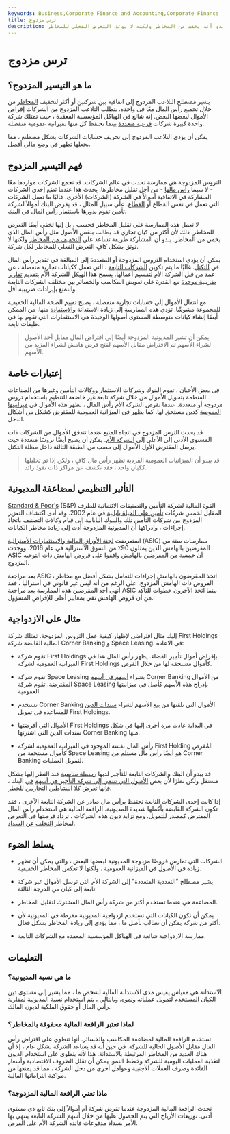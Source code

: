 ```yaml
---
keywords: Business,Corporate Finance and Accounting,Corporate Finance
title: ترس مزدوج
description: الاستدانة المزدوجة هي ممارسة كيانين منفصلين يستخدمان رأس المال المشترك الذي قد يبدو أنه يخفف من المخاطر ولكنه لا يوثق التعرض الفعلي للمخاطر.
---
```


# ترس مزدوج
## ما هو التيسير المزدوج؟

يشير مصطلح التلاعب المزدوج إلى اتفاقية بين شركتين أو أكثر لتخفيف [المخاطر](/risk) من خلال تجميع رأس المال معًا في واحدة. يتطلب التلاعب المزدوج من الشركات إقراض الأموال لبعضها البعض. إنه شائع في الهياكل المؤسسية المعقدة ، حيث تمتلك شركة واحدة كبيرة شركات [فرعية متعددة](/subsidiary) بينما تحتفظ كل منها بميزانية عمومية منفصلة.

يمكن أن يؤدي التلاعب المزدوج إلى تحريف حسابات الشركات بشكل مصطنع ، مما يجعلها تظهر في وضع [مالي أفضل](/financial-health).

## فهم التيسير المزدوج

التروس المزدوجة هي ممارسة تحدث في عالم الشركات. قد تجمع الشركات مواردها معًا - لا سيما [رأس مالها](/capital) - من أجل تقليل مخاطرها. يحدث هذا عندما تضع إحدى الشركات المشاركة في الاتفاقية أموالاً في الشركة (الشركات) الأخرى. غالبًا ما تعمل الشركات التي تعمل في نفس القطاع أو [القطاع](/sector). على سبيل المثال ، قد يقرض البنك أموالاً لشركة تأمين تقوم بدورها باستثمار رأس المال في البنك.

لا تعمل هذه الممارسة على تقليل المخاطر فحسب ، بل إنها تخفي أيضًا التعرض للمخاطر. ذلك لأن أكثر من كيان تجاري قد يطالب بنفس الأصول مثل رأس المال الذي يحمي من المخاطر. يبدو أن المشاركة طريقة تساعد على [التخفيف من المخاطر](/risk-control) ولكنها لا توثق بشكل كافٍ التعرض الفعلي للمخاطر لكل شركة.

يمكن أن يؤدي استخدام التروس المزدوجة أو المتعددة إلى المبالغة في تقدير رأس المال في [التكتل](/conglomerate). غالبًا ما يتم تكوين [الشركات التابعة](/subsidiary) ، التي تعمل ككيانات تجارية منفصلة ، عن عمد من قبل الشركة الأم لتقسيم أعمالها. يسمح هذا الهيكل للشركة الأم بتقديم [تقارير ضريبية موحدة](/consolidated-tax-return) مع القدرة على تعويض المكاسب والخسائر بين مختلف الشركات التابعة والتمتع بإيرادات ضريبية أقل.

مع انتقال الأموال إلى حسابات تجارية منفصلة ، يصبح تقييم الصحة المالية الحقيقية للمجموعة مشوشًا. تؤدي هذه الممارسة إلى زيادة الاستدانة [والاستفادة](/leverage) منها. من الممكن أيضًا إنشاء كيانات متوسطة المستوى أصولها الوحيدة هي الاستثمارات التي تقوم بها في طبقات تابعة.

> يمكن أن تشير المديونية المزدوجة أيضًا إلى اقتراض المال مقابل أحد الأصول لشراء الأسهم ثم الاقتراض مقابل الأسهم لفتح قرض هامش لشراء المزيد من الأسهم.

>

## إعتبارات خاصة

في بعض الأحيان ، تقوم البنوك وشركات الاستثمار ووكالات التأمين وغيرها من الصناعات المنظمة بتحويل الأموال من خلال شركة تابعة غير خاضعة للتنظيم باستخدام تروس مزدوجة أو متعددة. عندما تقرض الشركة الأم رأس المال ، تظهر هذه الأموال في [ميزانيتها العمومية](/balancesheet) كدين مستحق لها. كما يظهر في الميزانية العمومية للمقترض كشكل من أشكال الدخل.

قد يحدث الترس المزدوج في اتجاه المنبع عندما تتدفق الأموال من الشركات ذات المستوى الأدنى إلى الأعلى إلى [الشركة الأم](/parentcompany). يمكن أن يصبح أيضًا تروسًا متعددة حيث يرسل المقترض الأول الأموال إلى مصب من الطبقة الثالثة داخل مظلة التكتل.

> قد يبدو أن الميزانيات العمومية الفردية تظهر رأس مال كافٍ ، ولكن إذا تم تحليلها ككيان واحد ، فقد تكشف عن مراكز ذات نفوذ زائد.

>

## التأثير التنظيمي لمضاعفة المديونية

[Standard & Poor's](/sp) (S&P) القوة المالية لشركة التأمين والتصنيفات الائتمانية للطرف المقابل لخمس شركات [تأمين على الحياة يابانية](/lifeinsurance) في عام 2002. وقد أدى اكتشاف التعزيز المزدوج بين شركات التأمين تلك والبنوك اليابانية إلى قيام وكالات التصنيف باتخاذ إجراءات ، وإدراكها أن المديونية المزدوجة أدت إلى زيادة مخاطر الكيانات.

استعرضت [لجنة الأوراق المالية والاستثمارات الأسترالية](/australian-securities-and-investments-commission-asic) (ASIC) ممارسات ستة من المقرضين بالهامش الذين يمثلون 90٪ من السوق الأسترالية في عام 2016. ووجدت ASIC أن خمسة من المقرضين بالهامش وافقوا على قروض الهامش ذات التوجيه المزدوج.

بعد مراجعة ASIC ، اتخذ المقرضون بالهامش إجراءات للتعامل بشكل أفضل مع مخاطر القروض ذات الهامش المزدوج. على الرغم من أنه ليس غير قانوني في أستراليا ، فقد أنهى أحد المقرضين هذه الممارسة بعد مراجعة ASIC بينما اتخذ الآخرون خطوات للتأكد من أن قروض الهامش تفي بمعايير أعلى للإقراض المسؤول.

## مثال على الازدواجية

إليك مثال افتراضي لإظهار كيفية عمل التروس المزدوجة. تمتلك شركة First Holdings المالية القابضة شركة Corner Banking و Space Leasing. فى الاعاده:

- تقوم شركة First Holdings بإقراض أموال تأجير الفضاء. يظهر رأس المال هذا في الميزانية العمومية لشركة First Holdings كأموال مستحقة لها من خلال القرض.

- تقوم شركة Space Leasing بشراء [أسهم في أسهم](/shares) Corner Banking من الأموال المقترضة. تقوم شركة Space Leasing بإدراج هذه الأسهم كأصل في ميزانيتها العمومية.

- تستخدم Corner Banking الأموال التي تلقتها من بيع الأسهم لشراء [سندات الدين](/debtsecurity) للمساعدة في تمويل First Holdings.

- الأموال التي أقرضتها First Holdings في البداية عادت مرة أخرى إليها في شكل سندات الدين التي اشترتها Corner Banking منها.

- رأس المال نفسه الموجود في الميزانية العمومية لشركة First Holding المُقرض كأموال مستحقة من Space Leasing هو أيضًا رأس مال مستلم من Corner Banking لتمويل العمليات.

قد يبدو أن البنك والشركات التابعة للتأجير لديها [رسملة مناسبة](/capitalization) عند النظر إليها بشكل مستقل ولكن نظرًا لأن بعض [الأصول التي تنتمي إلى شركة التأجير هي أسهم](/asset) [في](/asset) البنك ، فإنها تعرض كلا النشاطين التجاريين للخطر.

إذا كانت إحدى الشركات التابعة تحتفظ برأس مال صادر عن الشركة التابعة الأخرى ، فقد تكون الشركة القابضة بأكملها شديدة المديونية. الرافعة المالية هي استخدام رأس المال المقترض كمصدر للتمويل. ومع تزايد ديون هذه الشركات ، تزداد فرصتها في التعرض لمخاطر [التخلف عن السداد](/default2).

## يسلط الضوء

- الشركات التي تمارس قروضًا مزدوجة المديونية لبعضها البعض ، والتي يمكن أن تظهر زيادة في الأصول في الميزانية العمومية ، ولكنها لا تعكس المخاطر الحقيقية.

- يشير مصطلح "التعددية المتعددة" إلى الشركة الأم التي ترسل الأموال عبر شركة تابعة إلى كيان من الدرجة الثالثة.

- المضاعفة هي عندما تستخدم أكثر من شركة رأس المال المشترك لتقليل المخاطر.

- يمكن أن تكون الكيانات التي تستخدم ازدواجية المديونية مفرطة في المديونية لأن أكثر من شركة يمكن أن تطالب بأصل ما ، مما يؤدي إلى زيادة المخاطر بشكل فعال.

- ممارسة الازدواجية شائعة في الهياكل المؤسسية المعقدة مع الشركات التابعة.

## التعليمات

### ما هي نسبة المديونية؟

الاستدانة هي مقياس يقيس مدى الاستدانة المالية لشخص ما ، مما يشير إلى مستوى دين الكيان المستخدم لتمويل عملياته ونموه. وبالتالي ، يتم استخدام نسبة المديونية لمقارنة رأس المال أو حقوق الملكية لديون المالك.

### لماذا تعتبر الرافعة المالية محفوفة بالمخاطر؟

تستخدم الرافعة المالية لمضاعفة المكاسب والخسائر. أنها تنطوي على اقتراض رأس المال مقابل الأصول الحالية للشركة. في حين أنه قد يساعد الشركة بشكل عام ، إلا أن هناك العديد من المخاطر المرتبطة بالاستدانة. هذا لأنه ينطوي على استخدام الديون لتغذية العمليات اليومية للشركة وخطط النمو. يمكن أن تقلل الظروف الاقتصادية وأسعار الفائدة وصرف العملات الأجنبية وعوامل أخرى من دخل الشركة ، مما قد يمنعها من مواكبة التزاماتها المالية.

### ماذا تعني الرافعة المالية المزدوجة؟

تحدث الرافعة المالية المزدوجة عندما تقرض شركة أم أموالاً إلى بنك تابع ذي مستوى أدنى. توزيعات الأرباح التي يتم الحصول عليها من خلال أسهم الشركة التابعة ينتهي بها الأمر بسداد مدفوعات فائدة الشركة الأم على القرض.


